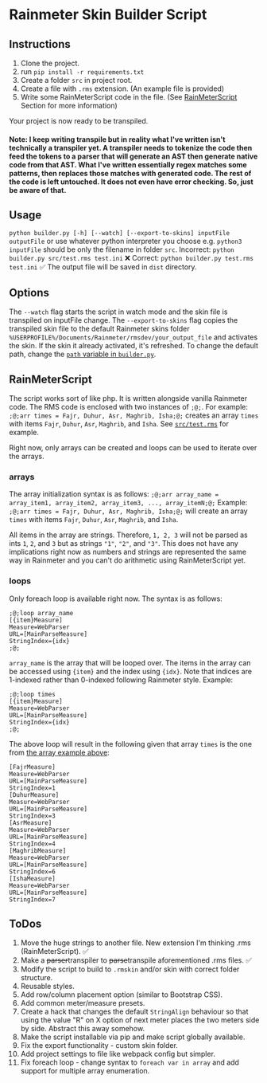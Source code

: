 # Rainmeter Skin Builder Script

## Instructions

1. Clone the project.
2. run `pip install -r requirements.txt`
3. Create a folder `src` in project root.
4. Create a file with `.rms` extension. (An example file is provided)
5. Write some RainMeterScript code in the file. (See [RainMeterScript](https://github.com/permafrost06/rm-skin-builder#rainmeterscript) Section for more information)

Your project is now ready to be transpiled.
#### Note: I keep writing transpile but in reality what I've written isn't technically a transpiler yet. A transpiler needs to tokenize the code then feed the tokens to a parser that will generate an AST then generate native code from that AST. What I've written essentially regex matches some patterns, then replaces those matches with generated code. The rest of the code is left untouched. It does not even have error checking. So, just be aware of that.

## Usage

`python builder.py [-h] [--watch] [--export-to-skins] inputFile outputFile`
or use whatever python interpreter you choose e.g. `python3`
`inputFile` should be only the filename in folder `src`.
Incorrect: `python builder.py src/test.rms test.ini` ❌
Correct: `python builder.py test.rms test.ini` ✅
The output file will be saved in `dist` directory.

## Options

The `--watch` flag starts the script in watch mode and the skin file is transpiled on inputFile change.
The `--export-to-skins` flag copies the transpiled skin file to the default Rainmeter skins folder `%USERPROFILE%/Documents/Rainmeter/rmsdev/your_output_file` and activates the skin. If the skin it already activated, it's refreshed. To change the default path, change the [`path` variable in `builder.py`](https://github.com/permafrost06/rm-skin-builder/blob/master/builder.py#L23).

## RainMeterScript

The script works sort of like php. It is written alongside vanilla Rainmeter code. The RMS code is enclosed with two instances of `;@;`. For example: `;@;arr times = Fajr, Duhur, Asr, Maghrib, Isha;@;` creates an array `times` with items `Fajr`, `Duhur`, `Asr`, `Maghrib`, and `Isha`. See [`src/test.rms`](https://github.com/permafrost06/rm-skin-builder/blob/master/src/test.rms) for example.

Right now, only arrays can be created and loops can be used to iterate over the arrays.

### arrays

The array initialization syntax is as follows:
`;@;arr array_name = array_item1, array_item2, array_item3, ..., array_itemN;@;`
Example: `;@;arr times = Fajr, Duhur, Asr, Maghrib, Isha;@;` will create an array `times` with items `Fajr`, `Duhur`, `Asr`, `Maghrib`, and `Isha`.

All items in the array are strings. Therefore, `1, 2, 3` will not be parsed as ints `1`, `2`, and `3` but as strings `"1"`, `"2"`, and `"3"`. This does not have any implications right now as numbers and strings are represented the same way in Rainmeter and you can't do arithmetic using RainMeterScript yet.

### loops

Only foreach loop is available right now. The syntax is as follows:

```
;@;loop array_name
[{item}Measure]
Measure=WebParser
URL=[MainParseMeasure]
StringIndex={idx}
;@;
```

`array_name` is the array that will be looped over. The items in the array can be accessed using `{item}` and the index using `{idx}`. Note that indices are 1-indexed rather than 0-indexed following Rainmeter style.
Example:

```
;@;loop times
[{item}Measure]
Measure=WebParser
URL=[MainParseMeasure]
StringIndex={idx}
;@;
```

The above loop will result in the following given that array `times` is the one from [the array example above](https://github.com/permafrost06/rm-skin-builder#arrays):

```
[FajrMeasure]
Measure=WebParser
URL=[MainParseMeasure]
StringIndex=1
[DuhurMeasure]
Measure=WebParser
URL=[MainParseMeasure]
StringIndex=3
[AsrMeasure]
Measure=WebParser
URL=[MainParseMeasure]
StringIndex=4
[MaghribMeasure]
Measure=WebParser
URL=[MainParseMeasure]
StringIndex=6
[IshaMeasure]
Measure=WebParser
URL=[MainParseMeasure]
StringIndex=7
```

## ToDos

1. Move the huge strings to another file. New extension I'm thinking .rms (RainMeterScript). ✅
1. Make a ~~parser~~transpiler to ~~parse~~transpile aforementioned .rms files. ✅
1. Modify the script to build to `.rmskin` and/or skin with correct folder structure.
1. Reusable styles.
1. Add row/column placement option (similar to Bootstrap CSS).
1. Add common meter/measure presets.
1. Create a hack that changes the default `StringAlign` behaviour so that using the value "R" on X option of next meter places the two meters side by side. Abstract this away somehow.
1. Make the script installable via pip and make script globally available.
2. Fix the export functionality - custom skin folder.
3. Add project settings to file like webpack config but simpler.
4. Fix foreach loop - change syntax to `foreach var in array` and add support for multiple array enumeration.
